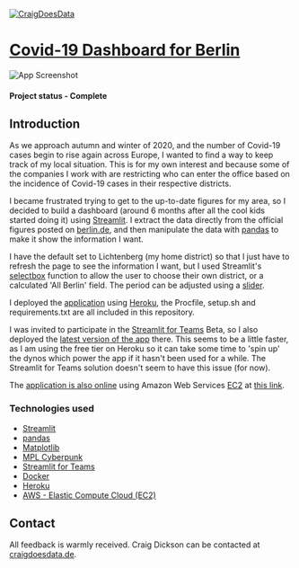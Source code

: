 [![CraigDoesData][logo]][link]

[logo]: https://www.craigdoesdata.de/img/logo/logo.png
[link]: https://www.craigdoesdata.de/


# [Covid-19 Dashboard for Berlin](https://s4a.streamlit.io/thecraigd/berlin_covid_dashboard/master/BerlinDashboard.py/+/)


![App Screenshot](https://www.craigdoesdata.de/img/berlindashboard.jpg)

#### Project status - Complete


## Introduction

As we approach autumn and winter of 2020, and the number of Covid-19 cases begin to rise again across Europe, I wanted to find a way to keep track of my local situation. This is for my own interest and because some of the companies I work with are restricting who can enter the office based on the incidence of Covid-19 cases in their respective districts.

I became frustrated trying to get to the up-to-date figures for my area, so I decided to build a dashboard (around 6 months after all the cool kids started doing it) using [Streamlit](https://www.streamlit.io). I extract the data directly from the official figures posted on [berlin.de](https://www.berlin.de/lageso/gesundheit/infektionsepidemiologie-infektionsschutz/corona/tabelle-bezirke-gesamtuebersicht/), and then manipulate the data with [pandas](https://pandas.pydata.org/) to make it show the information I want.

I have the default set to Lichtenberg (my home district) so that I just have to refresh the page to see the information I want, but I used Streamlit's [selectbox](https://docs.streamlit.io/en/stable/api.html#streamlit.selectbox) function to allow the user to choose their own district, or a calculated 'All Berlin' field. The period can be adjusted using a [slider](https://docs.streamlit.io/en/stable/api.html#streamlit.slider).

I deployed the [application](https://berlin-covid.herokuapp.com/) using [Heroku](https://www.heroku.com), the Procfile, setup.sh and requirements.txt are all included in this repository.

I was invited to participate in the [Streamlit for Teams](https://www.streamlit.io/for-teams) Beta, so I also deployed the [latest version of the app](https://s4a.streamlit.io/thecraigd/berlin_covid_dashboard/master/BerlinDashboard.py/+/) there. This seems to be a little faster, as I am using the free tier on Heroku so it can take some time to 'spin up' the dynos which power the app if it hasn't been used for a while. The Streamlit for Teams solution doesn't seem to have this issue (for now).

The [application is also online](http://ec2-18-195-169-201.eu-central-1.compute.amazonaws.com:8501/) using Amazon Web Services [EC2](https://aws.amazon.com/ec2/) at [this link](http://ec2-18-195-169-201.eu-central-1.compute.amazonaws.com:8501/).


### Technologies used
* [Streamlit](https://www.streamlit.io)
* [pandas](https://pandas.pydata.org/)
* [Matplotlib](https://matplotlib.org/)
* [MPL Cyberpunk](https://github.com/dhaitz/mplcyberpunk)
* [Streamlit for Teams](https://www.streamlit.io/for-teams)
* [Docker](https://www.docker.com)
* [Heroku](https://www.heroku.com)
* [AWS - Elastic Compute Cloud (EC2)](https://aws.amazon.com/ec2/)

## Contact
All feedback is warmly received. Craig Dickson can be contacted at [craigdoesdata.de](https://www.craigdoesdata.de/contact.html).

